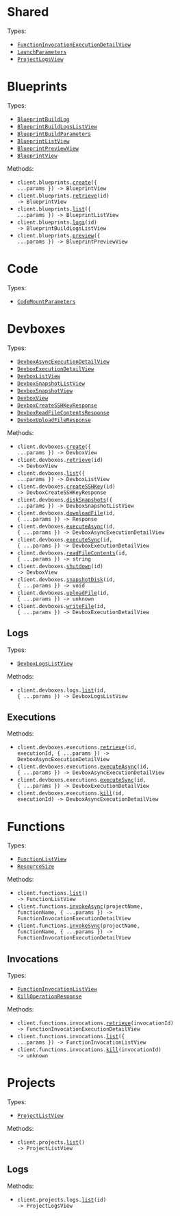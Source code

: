 # Shared

Types:

- <code><a href="./src/resources/shared.ts">FunctionInvocationExecutionDetailView</a></code>
- <code><a href="./src/resources/shared.ts">LaunchParameters</a></code>
- <code><a href="./src/resources/shared.ts">ProjectLogsView</a></code>

# Blueprints

Types:

- <code><a href="./src/resources/blueprints.ts">BlueprintBuildLog</a></code>
- <code><a href="./src/resources/blueprints.ts">BlueprintBuildLogsListView</a></code>
- <code><a href="./src/resources/blueprints.ts">BlueprintBuildParameters</a></code>
- <code><a href="./src/resources/blueprints.ts">BlueprintListView</a></code>
- <code><a href="./src/resources/blueprints.ts">BlueprintPreviewView</a></code>
- <code><a href="./src/resources/blueprints.ts">BlueprintView</a></code>

Methods:

- <code title="post /v1/blueprints">client.blueprints.<a href="./src/resources/blueprints.ts">create</a>({ ...params }) -> BlueprintView</code>
- <code title="get /v1/blueprints/{id}">client.blueprints.<a href="./src/resources/blueprints.ts">retrieve</a>(id) -> BlueprintView</code>
- <code title="get /v1/blueprints">client.blueprints.<a href="./src/resources/blueprints.ts">list</a>({ ...params }) -> BlueprintListView</code>
- <code title="get /v1/blueprints/{id}/logs">client.blueprints.<a href="./src/resources/blueprints.ts">logs</a>(id) -> BlueprintBuildLogsListView</code>
- <code title="post /v1/blueprints/preview">client.blueprints.<a href="./src/resources/blueprints.ts">preview</a>({ ...params }) -> BlueprintPreviewView</code>

# Code

Types:

- <code><a href="./src/resources/code.ts">CodeMountParameters</a></code>

# Devboxes

Types:

- <code><a href="./src/resources/devboxes/devboxes.ts">DevboxAsyncExecutionDetailView</a></code>
- <code><a href="./src/resources/devboxes/devboxes.ts">DevboxExecutionDetailView</a></code>
- <code><a href="./src/resources/devboxes/devboxes.ts">DevboxListView</a></code>
- <code><a href="./src/resources/devboxes/devboxes.ts">DevboxSnapshotListView</a></code>
- <code><a href="./src/resources/devboxes/devboxes.ts">DevboxSnapshotView</a></code>
- <code><a href="./src/resources/devboxes/devboxes.ts">DevboxView</a></code>
- <code><a href="./src/resources/devboxes/devboxes.ts">DevboxCreateSSHKeyResponse</a></code>
- <code><a href="./src/resources/devboxes/devboxes.ts">DevboxReadFileContentsResponse</a></code>
- <code><a href="./src/resources/devboxes/devboxes.ts">DevboxUploadFileResponse</a></code>

Methods:

- <code title="post /v1/devboxes">client.devboxes.<a href="./src/resources/devboxes/devboxes.ts">create</a>({ ...params }) -> DevboxView</code>
- <code title="get /v1/devboxes/{id}">client.devboxes.<a href="./src/resources/devboxes/devboxes.ts">retrieve</a>(id) -> DevboxView</code>
- <code title="get /v1/devboxes">client.devboxes.<a href="./src/resources/devboxes/devboxes.ts">list</a>({ ...params }) -> DevboxListView</code>
- <code title="post /v1/devboxes/{id}/create_ssh_key">client.devboxes.<a href="./src/resources/devboxes/devboxes.ts">createSSHKey</a>(id) -> DevboxCreateSSHKeyResponse</code>
- <code title="get /v1/devboxes/disk_snapshots">client.devboxes.<a href="./src/resources/devboxes/devboxes.ts">diskSnapshots</a>({ ...params }) -> DevboxSnapshotListView</code>
- <code title="post /v1/devboxes/{id}/download_file">client.devboxes.<a href="./src/resources/devboxes/devboxes.ts">downloadFile</a>(id, { ...params }) -> Response</code>
- <code title="post /v1/devboxes/{id}/execute_async">client.devboxes.<a href="./src/resources/devboxes/devboxes.ts">executeAsync</a>(id, { ...params }) -> DevboxAsyncExecutionDetailView</code>
- <code title="post /v1/devboxes/{id}/execute_sync">client.devboxes.<a href="./src/resources/devboxes/devboxes.ts">executeSync</a>(id, { ...params }) -> DevboxExecutionDetailView</code>
- <code title="post /v1/devboxes/{id}/read_file_contents">client.devboxes.<a href="./src/resources/devboxes/devboxes.ts">readFileContents</a>(id, { ...params }) -> string</code>
- <code title="post /v1/devboxes/{id}/shutdown">client.devboxes.<a href="./src/resources/devboxes/devboxes.ts">shutdown</a>(id) -> DevboxView</code>
- <code title="post /v1/devboxes/{id}/snapshot_disk">client.devboxes.<a href="./src/resources/devboxes/devboxes.ts">snapshotDisk</a>(id, { ...params }) -> void</code>
- <code title="post /v1/devboxes/{id}/upload_file">client.devboxes.<a href="./src/resources/devboxes/devboxes.ts">uploadFile</a>(id, { ...params }) -> unknown</code>
- <code title="post /v1/devboxes/{id}/write_file">client.devboxes.<a href="./src/resources/devboxes/devboxes.ts">writeFile</a>(id, { ...params }) -> DevboxExecutionDetailView</code>

## Logs

Types:

- <code><a href="./src/resources/devboxes/logs.ts">DevboxLogsListView</a></code>

Methods:

- <code title="get /v1/devboxes/{id}/logs">client.devboxes.logs.<a href="./src/resources/devboxes/logs.ts">list</a>(id, { ...params }) -> DevboxLogsListView</code>

## Executions

Methods:

- <code title="get /v1/devboxes/{id}/executions/{execution_id}">client.devboxes.executions.<a href="./src/resources/devboxes/executions.ts">retrieve</a>(id, executionId, { ...params }) -> DevboxAsyncExecutionDetailView</code>
- <code title="post /v1/devboxes/{id}/execute_async">client.devboxes.executions.<a href="./src/resources/devboxes/executions.ts">executeAsync</a>(id, { ...params }) -> DevboxAsyncExecutionDetailView</code>
- <code title="post /v1/devboxes/{id}/execute_sync">client.devboxes.executions.<a href="./src/resources/devboxes/executions.ts">executeSync</a>(id, { ...params }) -> DevboxExecutionDetailView</code>
- <code title="post /v1/devboxes/{id}/executions/{execution_id}/kill">client.devboxes.executions.<a href="./src/resources/devboxes/executions.ts">kill</a>(id, executionId) -> DevboxAsyncExecutionDetailView</code>

# Functions

Types:

- <code><a href="./src/resources/functions/functions.ts">FunctionListView</a></code>
- <code><a href="./src/resources/functions/functions.ts">ResourceSize</a></code>

Methods:

- <code title="get /v1/functions">client.functions.<a href="./src/resources/functions/functions.ts">list</a>() -> FunctionListView</code>
- <code title="post /v1/functions/{project_name}/{function_name}/invoke_async">client.functions.<a href="./src/resources/functions/functions.ts">invokeAsync</a>(projectName, functionName, { ...params }) -> FunctionInvocationExecutionDetailView</code>
- <code title="post /v1/functions/{project_name}/{function_name}/invoke_sync">client.functions.<a href="./src/resources/functions/functions.ts">invokeSync</a>(projectName, functionName, { ...params }) -> FunctionInvocationExecutionDetailView</code>

## Invocations

Types:

- <code><a href="./src/resources/functions/invocations.ts">FunctionInvocationListView</a></code>
- <code><a href="./src/resources/functions/invocations.ts">KillOperationResponse</a></code>

Methods:

- <code title="get /v1/functions/invocations/{invocationId}">client.functions.invocations.<a href="./src/resources/functions/invocations.ts">retrieve</a>(invocationId) -> FunctionInvocationExecutionDetailView</code>
- <code title="get /v1/functions/invocations">client.functions.invocations.<a href="./src/resources/functions/invocations.ts">list</a>({ ...params }) -> FunctionInvocationListView</code>
- <code title="post /v1/functions/invocations/{invocationId}/kill">client.functions.invocations.<a href="./src/resources/functions/invocations.ts">kill</a>(invocationId) -> unknown</code>

# Projects

Types:

- <code><a href="./src/resources/projects/projects.ts">ProjectListView</a></code>

Methods:

- <code title="get /v1/projects">client.projects.<a href="./src/resources/projects/projects.ts">list</a>() -> ProjectListView</code>

## Logs

Methods:

- <code title="get /v1/projects/{id}/logs">client.projects.logs.<a href="./src/resources/projects/logs.ts">list</a>(id) -> ProjectLogsView</code>
